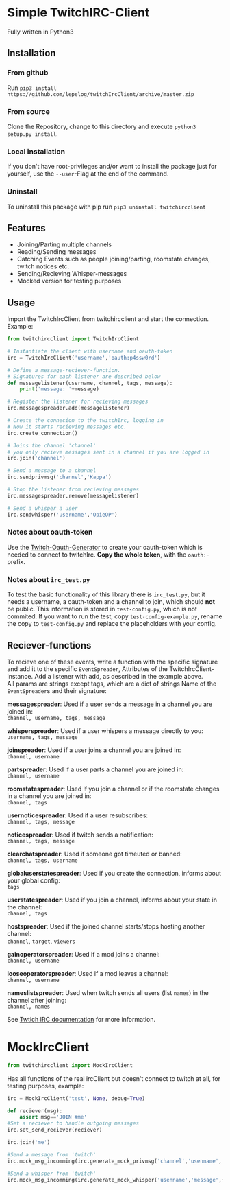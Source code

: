 # Simple TwitchIRC-Client
Fully written in Python3

## Installation
### From github
Run `pip3 install https://github.com/lepelog/twitchIrcClient/archive/master.zip`

### From source
Clone the Repository, change to this directory and execute `python3 setup.py install`.

### Local installation
If you don't have root-privileges and/or want to install the package just for yourself, use the `--user`-Flag at the end of the command.

### Uninstall
To uninstall this package with pip run `pip3 uninstall twitchircclient`

## Features
- Joining/Parting multiple channels
- Reading/Sending messages
- Catching Events such as people joining/parting, roomstate changes, twitch notices etc.
- Sending/Recieving Whisper-messages
- Mocked version for testing purposes

## Usage
Import the TwitchIrcClient from twitchircclient and start the connection. Example:
```python
from twitchircclient import TwitchIrcClient

# Instantiate the client with username and oauth-token
irc = TwitchIrcClient('username','oauth:p4ssw0rd')

# Define a message-reciever-function.
# Signatures for each listener are described below
def messagelistener(username, channel, tags, message):
    print('message: '+message)

# Register the listener for recieving messages
irc.messagespreader.add(messagelistener)

# Create the connecion to the twitchIrc, logging in
# Now it starts recieving messages etc.
irc.create_connection()

# Joins the channel 'channel'
# you only recieve messages sent in a channel if you are logged in
irc.join('channel')

# Send a message to a channel
irc.sendprivmsg('channel','Kappa')

# Stop the listener from recieving messages
irc.messagespreader.remove(messagelistener)

# Send a whisper a user
irc.sendwhisper('username','OpieOP')
```

### Notes about oauth-token
Use the [Twitch-Oauth-Generator](https://twitchapps.com/tmi/) to create your oauth-token which is needed to connect to twitchIrc. **Copy the whole token**, with the `oauth:`-prefix.

### Notes about `irc_test.py`
To test the basic functionality of this library there is `irc_test.py`, but it needs a username, a oauth-token and a channel to join, which should **not** be public. This information is stored in `test-config.py`, which is not commited. If you want to run the test, copy `test-config-example.py`, rename the copy to `test-config.py` and replace the placeholders with your config.

## Reciever-functions
To recieve one of these events, write a function with the specific signature and add it to the specific `EventSpreader`, Attributes of the TwitchIrcClient-instance. Add a listener with add, as described in the example above.  
All params are strings except tags, which are a dict of strings
Name of the `EventSpreader`s and their signature:

**messagespreader**: Used if a user sends a message in a channel you are joined in:  
`channel, username, tags, message`

**whisperspreader**: Used if a user whispers a message directly to you:  
`username, tags, message`

**joinspreader**: Used if a user joins a channel you are joined in:  
`channel, username`

**partspreader**: Used if a user parts a channel you are joined in:  
`channel, username`

**roomstatespreader**: Used if you join a channel or if the roomstate changes in a channel you are joined in:  
`channel, tags`

**usernoticespreader**: Used if  a user resubscribes:  
`channel, tags, message`

**noticespreader**: Used if twitch sends a notification:  
`channel, tags, message`

**clearchatspreader**: Used if someone got timeuted or banned:  
`channel, tags, username`

**globaluserstatespreader**: Used if you create the connection, informs about your global config:  
`tags`

**userstatespreader**: Used if you join a channel, informs about your state in the channel:    
`channel, tags`

**hostspreader**: Used if the joined channel starts/stops hosting another channel:  
`channel`, `target`, `viewers`

**gainoperatorspreader**: Used if a mod joins a channel:  
`channel, username`

**looseoperatorspreader**: Used if a mod leaves a channel:  
`channel, username`

**nameslistspreader**: Used when twitch sends all users (list `names`) in the channel after joining:  
`channel, names`

See [Twtich IRC documentation](https://github.com/justintv/Twitch-API/blob/master/IRC.md) for more information.

# MockIrcClient
```python
from twitchircclient import MockIrcClient
```
Has all functions of the real ircClient but doesn't connect to twitch at all, for testing purposes, example:

```python
irc = MockIrcClient('test', None, debug=True)

def reciever(msg):
    assert msg=='JOIN #me'
#Set a reciever to handle outgoing messages
irc.set_send_reciever(reciever)

irc.join('me')

#Send a message from 'twitch'
irc.mock_msg_incomming(irc.generate_mock_privmsg('channel','usenname','message',{'tag':'tg','sdf':'sdf'}))

#Send a whisper from 'twitch'
irc.mock_msg_incomming(irc.generate_mock_whisper('usenname','message',{'tag':'tg','sdf':'sdf'}))
```